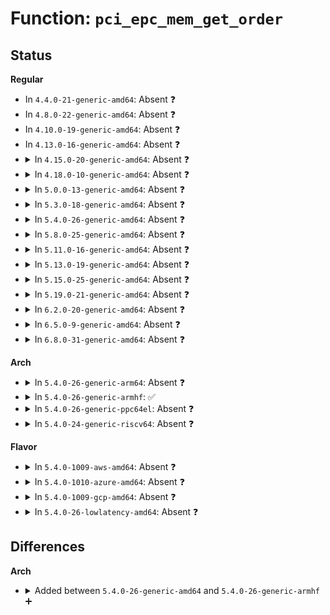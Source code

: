 # Function: <code>pci_epc_mem_get_order</code>

## Status
<b>Regular</b>
<ul>
<li>
In <code>4.4.0-21-generic-amd64</code>: Absent ❓
</li>
<li>
In <code>4.8.0-22-generic-amd64</code>: Absent ❓
</li>
<li>
In <code>4.10.0-19-generic-amd64</code>: Absent ❓
</li>
<li>
In <code>4.13.0-16-generic-amd64</code>: Absent ❓
</li>
<li>
<details>
<summary>In <code>4.15.0-20-generic-amd64</code>: Absent ❓</summary>

```json
{
  "name": "pci_epc_mem_get_order",
  "collision_type": "Unique Static",
  "inline_type": "Selective",
  "funcs": [
    {
      "addr": 18446744071584166096,
      "name": "pci_epc_mem_get_order",
      "external": false,
      "loc": "drivers/pci/endpoint/pci-epc-mem.c:34",
      "file": "drivers/pci/endpoint/pci-epc-mem.c",
      "inline": "not declared, inlined",
      "caller_inline": [],
      "caller_func": [
        "drivers/pci/endpoint/pci-epc-mem.c:pci_epc_mem_free_addr",
        "drivers/pci/endpoint/pci-epc-mem.c:pci_epc_mem_alloc_addr"
      ]
    }
  ],
  "symbols": [
    {
      "addr": 18446744071584166096,
      "name": "pci_epc_mem_get_order.isra.0",
      "section": ".text",
      "bind": "STB_LOCAL",
      "size": 36
    }
  ]
}
```
</details>
</li>
<li>
<details>
<summary>In <code>4.18.0-10-generic-amd64</code>: Absent ❓</summary>

```json
{
  "name": "pci_epc_mem_get_order",
  "collision_type": "Unique Static",
  "inline_type": "Selective",
  "funcs": [
    {
      "addr": 18446744071584384192,
      "name": "pci_epc_mem_get_order",
      "external": false,
      "loc": "drivers/pci/endpoint/pci-epc-mem.c:23",
      "file": "drivers/pci/endpoint/pci-epc-mem.c",
      "inline": "not declared, inlined",
      "caller_inline": [],
      "caller_func": [
        "drivers/pci/endpoint/pci-epc-mem.c:pci_epc_mem_free_addr",
        "drivers/pci/endpoint/pci-epc-mem.c:pci_epc_mem_alloc_addr"
      ]
    }
  ],
  "symbols": [
    {
      "addr": 18446744071584384192,
      "name": "pci_epc_mem_get_order.isra.0",
      "section": ".text",
      "bind": "STB_LOCAL",
      "size": 36
    }
  ]
}
```
</details>
</li>
<li>
<details>
<summary>In <code>5.0.0-13-generic-amd64</code>: Absent ❓</summary>

```json
{
  "name": "pci_epc_mem_get_order",
  "collision_type": "Unique Static",
  "inline_type": "Selective",
  "funcs": [
    {
      "addr": 18446744071584476032,
      "name": "pci_epc_mem_get_order",
      "external": false,
      "loc": "drivers/pci/endpoint/pci-epc-mem.c:23",
      "file": "drivers/pci/endpoint/pci-epc-mem.c",
      "inline": "not declared, inlined",
      "caller_inline": [],
      "caller_func": [
        "drivers/pci/endpoint/pci-epc-mem.c:pci_epc_mem_free_addr",
        "drivers/pci/endpoint/pci-epc-mem.c:pci_epc_mem_alloc_addr"
      ]
    }
  ],
  "symbols": [
    {
      "addr": 18446744071584476032,
      "name": "pci_epc_mem_get_order.isra.0",
      "section": ".text",
      "bind": "STB_LOCAL",
      "size": 36
    }
  ]
}
```
</details>
</li>
<li>
<details>
<summary>In <code>5.3.0-18-generic-amd64</code>: Absent ❓</summary>

```json
{
  "name": "pci_epc_mem_get_order",
  "collision_type": "Unique Static",
  "inline_type": "Selective",
  "funcs": [
    {
      "addr": 18446744071584673808,
      "name": "pci_epc_mem_get_order",
      "external": false,
      "loc": "drivers/pci/endpoint/pci-epc-mem.c:23",
      "file": "drivers/pci/endpoint/pci-epc-mem.c",
      "inline": "not declared, inlined",
      "caller_inline": [],
      "caller_func": [
        "drivers/pci/endpoint/pci-epc-mem.c:pci_epc_mem_free_addr",
        "drivers/pci/endpoint/pci-epc-mem.c:pci_epc_mem_alloc_addr"
      ]
    }
  ],
  "symbols": [
    {
      "addr": 18446744071584673808,
      "name": "pci_epc_mem_get_order.isra.0",
      "section": ".text",
      "bind": "STB_LOCAL",
      "size": 36
    }
  ]
}
```
</details>
</li>
<li>
<details>
<summary>In <code>5.4.0-26-generic-amd64</code>: Absent ❓</summary>

```json
{
  "name": "pci_epc_mem_get_order",
  "collision_type": "Unique Static",
  "inline_type": "Selective",
  "funcs": [
    {
      "addr": 18446744071584812080,
      "name": "pci_epc_mem_get_order",
      "external": false,
      "loc": "drivers/pci/endpoint/pci-epc-mem.c:23",
      "file": "drivers/pci/endpoint/pci-epc-mem.c",
      "inline": "not declared, inlined",
      "caller_inline": [],
      "caller_func": [
        "drivers/pci/endpoint/pci-epc-mem.c:pci_epc_mem_free_addr",
        "drivers/pci/endpoint/pci-epc-mem.c:pci_epc_mem_alloc_addr"
      ]
    }
  ],
  "symbols": [
    {
      "addr": 18446744071584812080,
      "name": "pci_epc_mem_get_order.isra.0",
      "section": ".text",
      "bind": "STB_LOCAL",
      "size": 36
    }
  ]
}
```
</details>
</li>
<li>
<details>
<summary>In <code>5.8.0-25-generic-amd64</code>: Absent ❓</summary>

```json
{
  "name": "pci_epc_mem_get_order",
  "collision_type": "Unique Static",
  "inline_type": "Selective",
  "funcs": [
    {
      "addr": 18446744071585505024,
      "name": "pci_epc_mem_get_order",
      "external": false,
      "loc": "drivers/pci/endpoint/pci-epc-mem.c:23",
      "file": "drivers/pci/endpoint/pci-epc-mem.c",
      "inline": "not declared, inlined",
      "caller_inline": [],
      "caller_func": [
        "drivers/pci/endpoint/pci-epc-mem.c:pci_epc_mem_free_addr",
        "drivers/pci/endpoint/pci-epc-mem.c:pci_epc_mem_alloc_addr"
      ]
    }
  ],
  "symbols": [
    {
      "addr": 18446744071585505024,
      "name": "pci_epc_mem_get_order.isra.0",
      "section": ".text",
      "bind": "STB_LOCAL",
      "size": 36
    }
  ]
}
```
</details>
</li>
<li>
<details>
<summary>In <code>5.11.0-16-generic-amd64</code>: Absent ❓</summary>

```json
{
  "name": "pci_epc_mem_get_order",
  "collision_type": "Unique Static",
  "inline_type": "Full",
  "funcs": [
    {
      "addr": 18446744071585637192,
      "name": "pci_epc_mem_get_order",
      "external": false,
      "loc": "drivers/pci/endpoint/pci-epc-mem.c:23",
      "file": "drivers/pci/endpoint/pci-epc-mem.c",
      "inline": "not declared, inlined",
      "caller_inline": [
        "drivers/pci/endpoint/pci-epc-mem.c:pci_epc_mem_free_addr",
        "drivers/pci/endpoint/pci-epc-mem.c:pci_epc_mem_alloc_addr"
      ],
      "caller_func": []
    }
  ],
  "symbols": []
}
```
</details>
</li>
<li>
<details>
<summary>In <code>5.13.0-19-generic-amd64</code>: Absent ❓</summary>

```json
{
  "name": "pci_epc_mem_get_order",
  "collision_type": "Unique Static",
  "inline_type": "Full",
  "funcs": [
    {
      "addr": 18446744071585517128,
      "name": "pci_epc_mem_get_order",
      "external": false,
      "loc": "drivers/pci/endpoint/pci-epc-mem.c:23",
      "file": "drivers/pci/endpoint/pci-epc-mem.c",
      "inline": "not declared, inlined",
      "caller_inline": [
        "drivers/pci/endpoint/pci-epc-mem.c:pci_epc_mem_free_addr",
        "drivers/pci/endpoint/pci-epc-mem.c:pci_epc_mem_alloc_addr"
      ],
      "caller_func": []
    }
  ],
  "symbols": []
}
```
</details>
</li>
<li>
<details>
<summary>In <code>5.15.0-25-generic-amd64</code>: Absent ❓</summary>

```json
{
  "name": "pci_epc_mem_get_order",
  "collision_type": "Unique Static",
  "inline_type": "Full",
  "funcs": [
    {
      "addr": 18446744071585986660,
      "name": "pci_epc_mem_get_order",
      "external": false,
      "loc": "drivers/pci/endpoint/pci-epc-mem.c:23",
      "file": "drivers/pci/endpoint/pci-epc-mem.c",
      "inline": "not declared, inlined",
      "caller_inline": [
        "drivers/pci/endpoint/pci-epc-mem.c:pci_epc_mem_free_addr",
        "drivers/pci/endpoint/pci-epc-mem.c:pci_epc_mem_alloc_addr"
      ],
      "caller_func": []
    }
  ],
  "symbols": []
}
```
</details>
</li>
<li>
<details>
<summary>In <code>5.19.0-21-generic-amd64</code>: Absent ❓</summary>

```json
{
  "name": "pci_epc_mem_get_order",
  "collision_type": "Unique Static",
  "inline_type": "Selective",
  "funcs": [
    {
      "addr": 0,
      "name": "pci_epc_mem_get_order",
      "external": false,
      "loc": "drivers/pci/endpoint/pci-epc-mem.c:23",
      "file": "drivers/pci/endpoint/pci-epc-mem.c",
      "inline": "not declared, inlined",
      "caller_inline": [],
      "caller_func": [
        "drivers/pci/endpoint/pci-epc-mem.c:pci_epc_mem_free_addr",
        "drivers/pci/endpoint/pci-epc-mem.c:pci_epc_mem_alloc_addr"
      ]
    }
  ],
  "symbols": [
    {
      "addr": 18446744071587202304,
      "name": "pci_epc_mem_get_order.isra.0",
      "section": ".text",
      "bind": "STB_LOCAL",
      "size": 64
    },
    {
      "addr": 18446744071594256029,
      "name": "pci_epc_mem_get_order.isra.0.cold",
      "section": ".text",
      "bind": "STB_LOCAL",
      "size": 33
    }
  ]
}
```
</details>
</li>
<li>
<details>
<summary>In <code>6.2.0-20-generic-amd64</code>: Absent ❓</summary>

```json
{
  "name": "pci_epc_mem_get_order",
  "collision_type": "Unique Static",
  "inline_type": "Selective",
  "funcs": [
    {
      "addr": 0,
      "name": "pci_epc_mem_get_order",
      "external": false,
      "loc": "drivers/pci/endpoint/pci-epc-mem.c:23",
      "file": "drivers/pci/endpoint/pci-epc-mem.c",
      "inline": "not declared, inlined",
      "caller_inline": [],
      "caller_func": [
        "drivers/pci/endpoint/pci-epc-mem.c:pci_epc_mem_free_addr",
        "drivers/pci/endpoint/pci-epc-mem.c:pci_epc_mem_alloc_addr"
      ]
    }
  ],
  "symbols": [
    {
      "addr": 18446744071588430464,
      "name": "pci_epc_mem_get_order.isra.0",
      "section": ".text",
      "bind": "STB_LOCAL",
      "size": 64
    },
    {
      "addr": 18446744071596212617,
      "name": "pci_epc_mem_get_order.isra.0.cold",
      "section": ".text",
      "bind": "STB_LOCAL",
      "size": 33
    }
  ]
}
```
</details>
</li>
<li>
<details>
<summary>In <code>6.5.0-9-generic-amd64</code>: Absent ❓</summary>

```json
{
  "name": "pci_epc_mem_get_order",
  "collision_type": "Unique Static",
  "inline_type": "Selective",
  "funcs": [
    {
      "addr": 0,
      "name": "pci_epc_mem_get_order",
      "external": false,
      "loc": "drivers/pci/endpoint/pci-epc-mem.c:23",
      "file": "drivers/pci/endpoint/pci-epc-mem.c",
      "inline": "not declared, inlined",
      "caller_inline": [],
      "caller_func": [
        "drivers/pci/endpoint/pci-epc-mem.c:pci_epc_mem_free_addr",
        "drivers/pci/endpoint/pci-epc-mem.c:pci_epc_mem_alloc_addr"
      ]
    }
  ],
  "symbols": [
    {
      "addr": 18446744071588708144,
      "name": "pci_epc_mem_get_order.isra.0",
      "section": ".text",
      "bind": "STB_LOCAL",
      "size": 64
    },
    {
      "addr": 18446744071596737831,
      "name": "pci_epc_mem_get_order.isra.0.cold",
      "section": ".text",
      "bind": "STB_LOCAL",
      "size": 33
    }
  ]
}
```
</details>
</li>
<li>
<details>
<summary>In <code>6.8.0-31-generic-amd64</code>: Absent ❓</summary>

```json
{
  "name": "pci_epc_mem_get_order",
  "collision_type": "Unique Static",
  "inline_type": "Selective",
  "funcs": [
    {
      "addr": 0,
      "name": "pci_epc_mem_get_order",
      "external": false,
      "loc": "drivers/pci/endpoint/pci-epc-mem.c:23",
      "file": "drivers/pci/endpoint/pci-epc-mem.c",
      "inline": "not declared, inlined",
      "caller_inline": [],
      "caller_func": [
        "drivers/pci/endpoint/pci-epc-mem.c:pci_epc_mem_free_addr",
        "drivers/pci/endpoint/pci-epc-mem.c:pci_epc_mem_alloc_addr"
      ]
    }
  ],
  "symbols": [
    {
      "addr": 18446744071589009040,
      "name": "pci_epc_mem_get_order.isra.0",
      "section": ".text",
      "bind": "STB_LOCAL",
      "size": 64
    },
    {
      "addr": 18446744071597646415,
      "name": "pci_epc_mem_get_order.isra.0.cold",
      "section": ".text",
      "bind": "STB_LOCAL",
      "size": 33
    }
  ]
}
```
</details>
</li>
</ul>
<b>Arch</b>
<ul>
<li>
<details>
<summary>In <code>5.4.0-26-generic-arm64</code>: Absent ❓</summary>

```json
{
  "name": "pci_epc_mem_get_order",
  "collision_type": "Unique Static",
  "inline_type": "Selective",
  "funcs": [
    {
      "addr": 18446603336497089616,
      "name": "pci_epc_mem_get_order",
      "external": false,
      "loc": "drivers/pci/endpoint/pci-epc-mem.c:23",
      "file": "drivers/pci/endpoint/pci-epc-mem.c",
      "inline": "not declared, inlined",
      "caller_inline": [],
      "caller_func": [
        "drivers/pci/endpoint/pci-epc-mem.c:pci_epc_mem_free_addr",
        "drivers/pci/endpoint/pci-epc-mem.c:pci_epc_mem_alloc_addr"
      ]
    }
  ],
  "symbols": [
    {
      "addr": 18446603336497089616,
      "name": "pci_epc_mem_get_order.isra.0",
      "section": ".text",
      "bind": "STB_LOCAL",
      "size": 84
    }
  ]
}
```
</details>
</li>
<li>
<details>
<summary>In <code>5.4.0-26-generic-armhf</code>: ✅</summary>

```c
int pci_epc_mem_get_order(struct pci_epc_mem * mem, size_t size)
```

```json
{
  "name": "pci_epc_mem_get_order",
  "collision_type": "Unique Static",
  "inline_type": "No",
  "funcs": [
    {
      "addr": 3230293572,
      "name": "pci_epc_mem_get_order",
      "external": false,
      "loc": "drivers/pci/endpoint/pci-epc-mem.c:23",
      "file": "drivers/pci/endpoint/pci-epc-mem.c",
      "inline": "seen, unknown",
      "caller_inline": [],
      "caller_func": [
        "drivers/pci/endpoint/pci-epc-mem.c:pci_epc_mem_free_addr",
        "drivers/pci/endpoint/pci-epc-mem.c:pci_epc_mem_alloc_addr"
      ]
    }
  ],
  "symbols": [
    {
      "addr": 3230293572,
      "name": "pci_epc_mem_get_order",
      "section": ".text",
      "bind": "STB_LOCAL",
      "size": 60
    }
  ]
}
```
</details>
</li>
<li>
<details>
<summary>In <code>5.4.0-26-generic-ppc64el</code>: Absent ❓</summary>

```json
{
  "name": "pci_epc_mem_get_order",
  "collision_type": "Unique Static",
  "inline_type": "Selective",
  "funcs": [
    {
      "addr": 13835058055291132176,
      "name": "pci_epc_mem_get_order",
      "external": false,
      "loc": "drivers/pci/endpoint/pci-epc-mem.c:23",
      "file": "drivers/pci/endpoint/pci-epc-mem.c",
      "inline": "not declared, inlined",
      "caller_inline": [],
      "caller_func": [
        "drivers/pci/endpoint/pci-epc-mem.c:pci_epc_mem_free_addr",
        "drivers/pci/endpoint/pci-epc-mem.c:pci_epc_mem_alloc_addr"
      ]
    }
  ],
  "symbols": [
    {
      "addr": 13835058055291132176,
      "name": "pci_epc_mem_get_order.isra.0",
      "section": ".text",
      "bind": "STB_LOCAL",
      "size": 40
    }
  ]
}
```
</details>
</li>
<li>
<details>
<summary>In <code>5.4.0-24-generic-riscv64</code>: Absent ❓</summary>

```json
{
  "name": "pci_epc_mem_get_order",
  "collision_type": "Unique Static",
  "inline_type": "Selective",
  "funcs": [
    {
      "addr": 18446743936275724726,
      "name": "pci_epc_mem_get_order",
      "external": false,
      "loc": "drivers/pci/endpoint/pci-epc-mem.c:23",
      "file": "drivers/pci/endpoint/pci-epc-mem.c",
      "inline": "not declared, inlined",
      "caller_inline": [],
      "caller_func": [
        "drivers/pci/endpoint/pci-epc-mem.c:pci_epc_mem_free_addr",
        "drivers/pci/endpoint/pci-epc-mem.c:pci_epc_mem_alloc_addr"
      ]
    }
  ],
  "symbols": [
    {
      "addr": 18446743936275724726,
      "name": "pci_epc_mem_get_order.isra.0",
      "section": ".text",
      "bind": "STB_LOCAL",
      "size": 186
    }
  ]
}
```
</details>
</li>
</ul>
<b>Flavor</b>
<ul>
<li>
<details>
<summary>In <code>5.4.0-1009-aws-amd64</code>: Absent ❓</summary>

```json
{
  "name": "pci_epc_mem_get_order",
  "collision_type": "Unique Static",
  "inline_type": "Selective",
  "funcs": [
    {
      "addr": 18446744071584760816,
      "name": "pci_epc_mem_get_order",
      "external": false,
      "loc": "drivers/pci/endpoint/pci-epc-mem.c:23",
      "file": "drivers/pci/endpoint/pci-epc-mem.c",
      "inline": "not declared, inlined",
      "caller_inline": [],
      "caller_func": [
        "drivers/pci/endpoint/pci-epc-mem.c:pci_epc_mem_free_addr",
        "drivers/pci/endpoint/pci-epc-mem.c:pci_epc_mem_alloc_addr"
      ]
    }
  ],
  "symbols": [
    {
      "addr": 18446744071584760816,
      "name": "pci_epc_mem_get_order.isra.0",
      "section": ".text",
      "bind": "STB_LOCAL",
      "size": 36
    }
  ]
}
```
</details>
</li>
<li>
<details>
<summary>In <code>5.4.0-1010-azure-amd64</code>: Absent ❓</summary>

```json
{
  "name": "pci_epc_mem_get_order",
  "collision_type": "Unique Static",
  "inline_type": "Selective",
  "funcs": [
    {
      "addr": 18446744071584691600,
      "name": "pci_epc_mem_get_order",
      "external": false,
      "loc": "drivers/pci/endpoint/pci-epc-mem.c:23",
      "file": "drivers/pci/endpoint/pci-epc-mem.c",
      "inline": "not declared, inlined",
      "caller_inline": [],
      "caller_func": [
        "drivers/pci/endpoint/pci-epc-mem.c:pci_epc_mem_free_addr",
        "drivers/pci/endpoint/pci-epc-mem.c:pci_epc_mem_alloc_addr"
      ]
    }
  ],
  "symbols": [
    {
      "addr": 18446744071584691600,
      "name": "pci_epc_mem_get_order.isra.0",
      "section": ".text",
      "bind": "STB_LOCAL",
      "size": 36
    }
  ]
}
```
</details>
</li>
<li>
<details>
<summary>In <code>5.4.0-1009-gcp-amd64</code>: Absent ❓</summary>

```json
{
  "name": "pci_epc_mem_get_order",
  "collision_type": "Unique Static",
  "inline_type": "Selective",
  "funcs": [
    {
      "addr": 18446744071584762240,
      "name": "pci_epc_mem_get_order",
      "external": false,
      "loc": "drivers/pci/endpoint/pci-epc-mem.c:23",
      "file": "drivers/pci/endpoint/pci-epc-mem.c",
      "inline": "not declared, inlined",
      "caller_inline": [],
      "caller_func": [
        "drivers/pci/endpoint/pci-epc-mem.c:pci_epc_mem_free_addr",
        "drivers/pci/endpoint/pci-epc-mem.c:pci_epc_mem_alloc_addr"
      ]
    }
  ],
  "symbols": [
    {
      "addr": 18446744071584762240,
      "name": "pci_epc_mem_get_order.isra.0",
      "section": ".text",
      "bind": "STB_LOCAL",
      "size": 36
    }
  ]
}
```
</details>
</li>
<li>
<details>
<summary>In <code>5.4.0-26-lowlatency-amd64</code>: Absent ❓</summary>

```json
{
  "name": "pci_epc_mem_get_order",
  "collision_type": "Unique Static",
  "inline_type": "Selective",
  "funcs": [
    {
      "addr": 18446744071584869760,
      "name": "pci_epc_mem_get_order",
      "external": false,
      "loc": "drivers/pci/endpoint/pci-epc-mem.c:23",
      "file": "drivers/pci/endpoint/pci-epc-mem.c",
      "inline": "not declared, inlined",
      "caller_inline": [],
      "caller_func": [
        "drivers/pci/endpoint/pci-epc-mem.c:pci_epc_mem_free_addr",
        "drivers/pci/endpoint/pci-epc-mem.c:pci_epc_mem_alloc_addr"
      ]
    }
  ],
  "symbols": [
    {
      "addr": 18446744071584869760,
      "name": "pci_epc_mem_get_order.isra.0",
      "section": ".text",
      "bind": "STB_LOCAL",
      "size": 36
    }
  ]
}
```
</details>
</li>
</ul>

## Differences
<b>Arch</b>
<ul>
<li>
<details>
<summary>Added between <code>5.4.0-26-generic-amd64</code> and <code>5.4.0-26-generic-armhf</code> ➕</summary>

```c
int pci_epc_mem_get_order(struct pci_epc_mem * mem, size_t size)
```
</details>
</li>
</ul>
